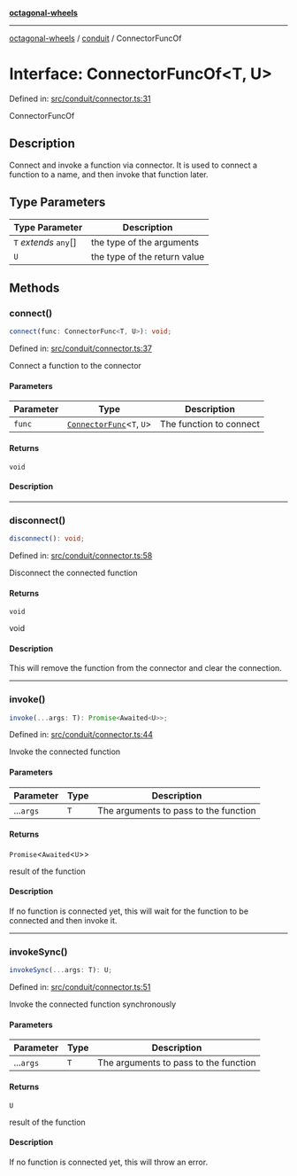 [**octagonal-wheels**](../../../../README.md)

***

[octagonal-wheels](../../../../globals.md) / [conduit](../README.md) / ConnectorFuncOf

# Interface: ConnectorFuncOf\<T, U\>

Defined in: [src/conduit/connector.ts:31](https://github.com/vrtmrz/octagonal-wheels/blob/main/src/conduit/connector.ts#L31)

ConnectorFuncOf

## Description

Connect and invoke a function via connector.
It is used to connect a function to a name, and then invoke that function later.

## Type Parameters

| Type Parameter | Description |
| ------ | ------ |
| `T` *extends* `any`[] | the type of the arguments |
| `U` | the type of the return value |

## Methods

### connect()

```ts
connect(func: ConnectorFunc<T, U>): void;
```

Defined in: [src/conduit/connector.ts:37](https://github.com/vrtmrz/octagonal-wheels/blob/main/src/conduit/connector.ts#L37)

Connect a function to the connector

#### Parameters

| Parameter | Type | Description |
| ------ | ------ | ------ |
| `func` | [`ConnectorFunc`](../type-aliases/ConnectorFunc.md)\<`T`, `U`\> | The function to connect |

#### Returns

`void`

#### Description

***

### disconnect()

```ts
disconnect(): void;
```

Defined in: [src/conduit/connector.ts:58](https://github.com/vrtmrz/octagonal-wheels/blob/main/src/conduit/connector.ts#L58)

Disconnect the connected function

#### Returns

`void`

void

#### Description

This will remove the function from the connector and clear the connection.

***

### invoke()

```ts
invoke(...args: T): Promise<Awaited<U>>;
```

Defined in: [src/conduit/connector.ts:44](https://github.com/vrtmrz/octagonal-wheels/blob/main/src/conduit/connector.ts#L44)

Invoke the connected function

#### Parameters

| Parameter | Type | Description |
| ------ | ------ | ------ |
| ...`args` | `T` | The arguments to pass to the function |

#### Returns

`Promise`\<`Awaited`\<`U`\>\>

result of the function

#### Description

If no function is connected yet, this will wait for the function to be connected and then invoke it.

***

### invokeSync()

```ts
invokeSync(...args: T): U;
```

Defined in: [src/conduit/connector.ts:51](https://github.com/vrtmrz/octagonal-wheels/blob/main/src/conduit/connector.ts#L51)

Invoke the connected function synchronously

#### Parameters

| Parameter | Type | Description |
| ------ | ------ | ------ |
| ...`args` | `T` | The arguments to pass to the function |

#### Returns

`U`

result of the function

#### Description

If no function is connected yet, this will throw an error.
